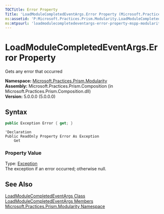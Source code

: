 ```yaml
---
TOCTitle: Error Property
Title: 'LoadModuleCompletedEventArgs.Error Property (Microsoft.Practices.Prism.Modularity)'
ms:assetid: 'P:Microsoft.Practices.Prism.Modularity.LoadModuleCompletedEventArgs.Error'
ms:mtpsurl: 'loadmodulecompletedeventargs-error-property-mspp-modularity.md'
---
```



# LoadModuleCompletedEventArgs.Error Property

Gets any error that occurred

**Namespace:** [Microsoft.Practices.Prism.Modularity](/patterns-practices/reference/mspp-regions-namespace)  
**Assembly:** Microsoft.Practices.Prism.Composition (in Microsoft.Practices.Prism.Composition.dll)  
**Version:** 5.0.0.0 (5.0.0.0)

## Syntax

```C#
public Exception Error { get; }
```
```VB
'Declaration
Public ReadOnly Property Error As Exception
	Get
```
### Property Value

Type: [Exception](http://msdn2.microsoft.com/en-us/library/c18k6c59)  
The exception if an error occurred; otherwise null.

## See Also

[LoadModuleCompletedEventArgs Class](/patterns-practices/reference/loadmodulecompletedeventargs-class-mspp-mefextensions-modularity)  
[LoadModuleCompletedEventArgs Members](/patterns-practices/reference/loadmodulecompletedeventargs-members-mspp-mefextensions-modularity)  
[Microsoft.Practices.Prism.Modularity Namespace](/patterns-practices/reference/mspp-regions-namespace)  